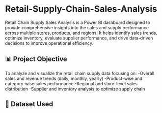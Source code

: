 # Retail-Supply-Chain-Sales-Analysis
Retail Chain Supply Sales Analysis is a Power BI dashboard designed to provide comprehensive insights into the sales and supply performance across multiple stores, products, and regions. It helps identify sales trends, optimize inventory, evaluate supplier performance, and drive data-driven decisions to improve operational efficiency.
## 📊 Project Objective
To analyze and visualize the retail chain supply data focusing on:
-Overall sales and revenue trends (daily, monthly, yearly)
-Product-wise and category-wise sales performance
-Regional and store-level sales distribution
-Supplier and inventory analysis to optimize supply chain
## 📁 Dataset Used 
